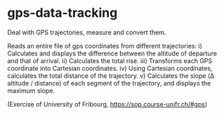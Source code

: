 # gps-data-tracking
Deal with GPS trajectories, measure and convert them.

Reads an entire file of gps coordinates from different trajectories:
i) Calculates and displays the difference between the altitude of departure and that of arrival.
ii) Calculates the total rise.
iii) Transforms each GPS coordinate into Cartesian coordinates.
iv) Using Cartesian coordinates, calculates the total distance of the trajectory.
v) Calculates the slope (Δ altitude / distance) of each segment of the trajectory, and displays the maximum slope.


(Exercise of University of Fribourg, https://sop.course-unifr.ch/#gps)
